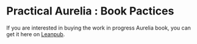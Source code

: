 # Practical Aurelia : Book Pactices

If you are interested in buying the work in progress Aurelia book, you can get it here on [Leanpub](https://leanpub.com/practical-aurelia).
